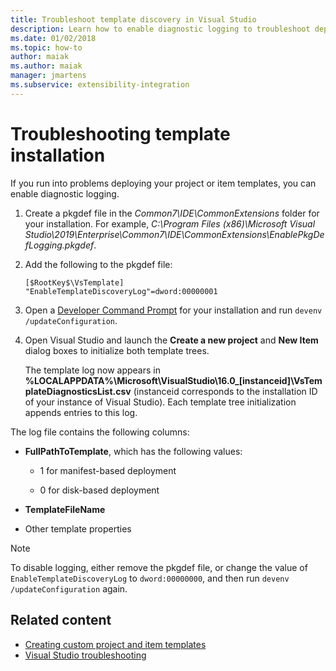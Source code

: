```yaml
---
title: Troubleshoot template discovery in Visual Studio
description: Learn how to enable diagnostic logging to troubleshoot deploying custom projects and templates in the Visual Studio SDK.
ms.date: 01/02/2018
ms.topic: how-to
author: maiak
ms.author: maiak
manager: jmartens
ms.subservice: extensibility-integration
---
```

# Troubleshooting template installation


If you run into problems deploying your project or item templates, you can enable diagnostic logging.

1. Create a pkgdef file in the *Common7\IDE\CommonExtensions* folder for your installation. For example, *C:\Program Files (x86)\Microsoft Visual Studio\2019\Enterprise\Common7\IDE\CommonExtensions\EnablePkgDefLogging.pkgdef*.

2. Add the following to the pkgdef file:

    ```
    [$RootKey$\VsTemplate]
    "EnableTemplateDiscoveryLog"=dword:00000001
    ```

3. Open a [Developer Command Prompt](../ide/reference/command-prompt-powershell.md) for your installation and run `devenv /updateConfiguration`.

4. Open Visual Studio and launch the **Create a new project** and **New Item** dialog boxes to initialize both template trees.

   The template log now appears in **%LOCALAPPDATA%\Microsoft\VisualStudio\16.0_[instanceid]\VsTemplateDiagnosticsList.csv** (instanceid corresponds to the installation ID of your instance of Visual Studio). Each template tree initialization appends entries to this log.

The log file contains the following columns:

- **FullPathToTemplate**, which has the following values:

  - 1 for manifest-based deployment

  - 0 for disk-based deployment

- **TemplateFileName**

- Other template properties

> [!NOTE]
> To disable logging, either remove the pkgdef file, or change the value of `EnableTemplateDiscoveryLog` to `dword:00000000`, and then run `devenv /updateConfiguration` again.

## Related content

- [Creating custom project and item templates](creating-custom-project-and-item-templates.md)
- [Visual Studio troubleshooting](/troubleshoot/visualstudio/welcome-visual-studio/)

